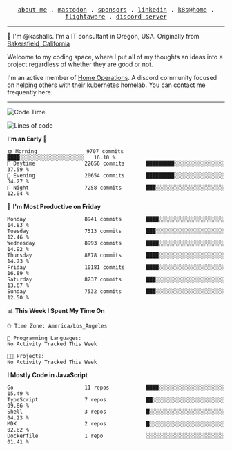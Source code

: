 <p align="center">
  <samp>
    <a href="https://jordanjones.org/">about me</a> .
    <a rel="me" href="https://mastodon.social/@kashall">mastodon</a> .
    <a href="https://github.com/sponsors/kashalls">sponsors</a> .
    <a href="https://linkedin.com/in/jordpjones">linkedin</a> .
    <a href="https://github.com/kashalls/home-cluster">k8s@home</a> .
    <a href="https://flightaware.com/adsb/stats/user/kashalls">flightaware</a> .
    <a href="https://discord.gg/V2WrCfqba9">discord server</a>
  </samp>
</p>

----------------------------------------------------------------

:wave: I'm @kashalls. I'm a IT consultant in Oregon, USA. Originally from [Bakersfield, California](https://maps.app.goo.gl/QQMtywTWghpXB6Tu6)

Welcome to my coding space, where I put all of my thoughts an ideas into a project regardless of whether they are good or not.

I'm an active member of [Home Operations](https://discord.gg/home-operations). A discord community focused on helping others with their kubernetes homelab. You can contact me frequently here.

----------------------------------------------------------------
<!--START_SECTION:waka-->
![Code Time](http://img.shields.io/badge/Code%20Time-2%2C286%20hrs%2046%20mins-blue)

![Lines of code](https://img.shields.io/badge/From%20Hello%20World%20I%27ve%20Written-10.4%20million%20lines%20of%20code-blue)

**I'm an Early 🐤** 

```text
🌞 Morning                9707 commits        ████░░░░░░░░░░░░░░░░░░░░░   16.10 % 
🌆 Daytime                22656 commits       █████████░░░░░░░░░░░░░░░░   37.59 % 
🌃 Evening                20654 commits       █████████░░░░░░░░░░░░░░░░   34.27 % 
🌙 Night                  7258 commits        ███░░░░░░░░░░░░░░░░░░░░░░   12.04 % 
```
📅 **I'm Most Productive on Friday** 

```text
Monday                   8941 commits        ████░░░░░░░░░░░░░░░░░░░░░   14.83 % 
Tuesday                  7513 commits        ███░░░░░░░░░░░░░░░░░░░░░░   12.46 % 
Wednesday                8993 commits        ████░░░░░░░░░░░░░░░░░░░░░   14.92 % 
Thursday                 8878 commits        ████░░░░░░░░░░░░░░░░░░░░░   14.73 % 
Friday                   10181 commits       ████░░░░░░░░░░░░░░░░░░░░░   16.89 % 
Saturday                 8237 commits        ███░░░░░░░░░░░░░░░░░░░░░░   13.67 % 
Sunday                   7532 commits        ███░░░░░░░░░░░░░░░░░░░░░░   12.50 % 
```


📊 **This Week I Spent My Time On** 

```text
🕑︎ Time Zone: America/Los_Angeles

💬 Programming Languages: 
No Activity Tracked This Week

🐱‍💻 Projects: 
No Activity Tracked This Week
```

**I Mostly Code in JavaScript** 

```text
Go                       11 repos            ████░░░░░░░░░░░░░░░░░░░░░   15.49 % 
TypeScript               7 repos             ██░░░░░░░░░░░░░░░░░░░░░░░   09.86 % 
Shell                    3 repos             █░░░░░░░░░░░░░░░░░░░░░░░░   04.23 % 
MDX                      2 repos             █░░░░░░░░░░░░░░░░░░░░░░░░   02.82 % 
Dockerfile               1 repo              ░░░░░░░░░░░░░░░░░░░░░░░░░   01.41 % 
```




<!--END_SECTION:waka-->